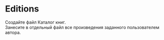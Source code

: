 # Editions  
Создайте файл Каталог книг.  
Занесите в отдельный файл все произведения заданного пользователем автора.  